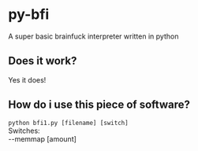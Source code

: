 # py-bfi
 A super basic brainfuck interpreter written in python
## Does it work?
Yes it does! 
## How do i use this piece of software?
 ```python bfi1.py [filename] [switch]```\
 Switches: \
 --memmap \[amount\]
 